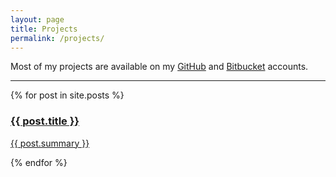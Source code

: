 ```yaml
---
layout: page
title: Projects
permalink: /projects/
---
```


Most of my projects are available on my
[GitHub](https://github.com/thegameg) and
[Bitbucket](http://bitbucket.org/thegameg) accounts.

---

<div class="posts">
  {% for post in site.posts %}
    <div class="post">
      <a href="{{ post.url | prepend: site.baseurl }}" class="post-link">
        <h3 class="h3 post-title">{{ post.title }}</h3>
        <p class="post-summary">{{ post.summary }}</p>
      </a>
    </div>
  {% endfor %}
</div>
